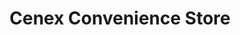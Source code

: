 ---
title: "Cenex Convenience Store"
url: /belle-plaine/cenex-convenience-store/
shop: Lebensmittel
---